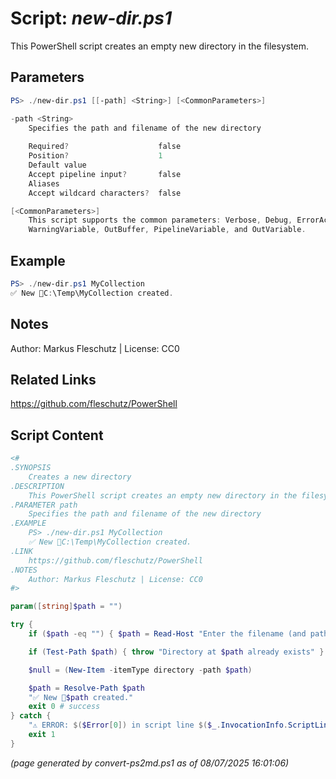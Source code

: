 Script: *new-dir.ps1*
========================

This PowerShell script creates an empty new directory in the filesystem.

Parameters
----------
```powershell
PS> ./new-dir.ps1 [[-path] <String>] [<CommonParameters>]

-path <String>
    Specifies the path and filename of the new directory
    
    Required?                    false
    Position?                    1
    Default value                
    Accept pipeline input?       false
    Aliases                      
    Accept wildcard characters?  false

[<CommonParameters>]
    This script supports the common parameters: Verbose, Debug, ErrorAction, ErrorVariable, WarningAction, 
    WarningVariable, OutBuffer, PipelineVariable, and OutVariable.
```

Example
-------
```powershell
PS> ./new-dir.ps1 MyCollection
✅ New 📂C:\Temp\MyCollection created.

```

Notes
-----
Author: Markus Fleschutz | License: CC0

Related Links
-------------
https://github.com/fleschutz/PowerShell

Script Content
--------------
```powershell
<#
.SYNOPSIS
	Creates a new directory
.DESCRIPTION
	This PowerShell script creates an empty new directory in the filesystem.
.PARAMETER path
	Specifies the path and filename of the new directory
.EXAMPLE
	PS> ./new-dir.ps1 MyCollection
	✅ New 📂C:\Temp\MyCollection created.
.LINK
	https://github.com/fleschutz/PowerShell
.NOTES
	Author: Markus Fleschutz | License: CC0
#>

param([string]$path = "")

try {
	if ($path -eq "") { $path = Read-Host "Enter the filename (and path) of the new directory" }

	if (Test-Path $path) { throw "Directory at $path already exists" }

	$null =	(New-Item -itemType directory -path $path)

	$path = Resolve-Path $path
	"✅ New 📂$path created."
	exit 0 # success
} catch {
	"⚠️ ERROR: $($Error[0]) in script line $($_.InvocationInfo.ScriptLineNumber)."
	exit 1
}
```

*(page generated by convert-ps2md.ps1 as of 08/07/2025 16:01:06)*

